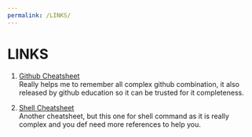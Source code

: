 ```yaml
---
permalink: /LINKS/
---
```


# LINKS

1. [Github Cheatsheet](https://education.github.com/git-cheat-sheet-education.pdf)<br>
Really helps me to remember all complex github combination, it also released by github education so it can be trusted for it completeness.

2. [Shell Cheatsheet](https://oit.ua.edu/wp-content/uploads/2020/12/Linux_bash_cheat_sheet-1.pdf)<br>
Another cheatsheet, but this one for shell command as it is really complex and you def need more references to help you.

